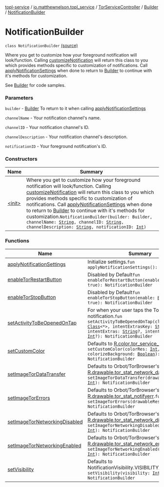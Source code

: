 [topl-service](../../../../index.md) / [io.matthewnelson.topl_service](../../../index.md) / [TorServiceController](../../index.md) / [Builder](../index.md) / [NotificationBuilder](./index.md)

# NotificationBuilder

`class NotificationBuilder` [(source)](https://github.com/05nelsonm/TorOnionProxyLibrary-Android/blob/master/topl-service/src/main/java/io/matthewnelson/topl_service/TorServiceController.kt#L182)

Where you get to customize how your foreground notification will look/function.
Calling [customizeNotification](../customize-notification.md) will return this class to you which provides methods
specific to customization of notifications. Call [applyNotificationSettings](apply-notification-settings.md) when done
to return to [Builder](../index.md) to continue with it's methods for customization.

See [Builder](../index.md) for code samples.

### Parameters

`builder` - [Builder](../index.md) To return to it when calling [applyNotificationSettings](apply-notification-settings.md)

`channelName` - Your notification channel's name.

`channelID` - Your notification channel's ID.

`channelDescription` - Your notification channel's description.

`notificationID` - Your foreground notification's ID.

### Constructors

| Name | Summary |
|---|---|
| [&lt;init&gt;](-init-.md) | Where you get to customize how your foreground notification will look/function. Calling [customizeNotification](../customize-notification.md) will return this class to you which provides methods specific to customization of notifications. Call [applyNotificationSettings](apply-notification-settings.md) when done to return to [Builder](../index.md) to continue with it's methods for customization.`NotificationBuilder(builder: Builder, channelName: `[`String`](https://kotlinlang.org/api/latest/jvm/stdlib/kotlin/-string/index.html)`, channelID: `[`String`](https://kotlinlang.org/api/latest/jvm/stdlib/kotlin/-string/index.html)`, channelDescription: `[`String`](https://kotlinlang.org/api/latest/jvm/stdlib/kotlin/-string/index.html)`, notificationID: `[`Int`](https://kotlinlang.org/api/latest/jvm/stdlib/kotlin/-int/index.html)`)` |

### Functions

| Name | Summary |
|---|---|
| [applyNotificationSettings](apply-notification-settings.md) | Initialize settings.`fun applyNotificationSettings(): Builder` |
| [enableTorRestartButton](enable-tor-restart-button.md) | Disabled by Default`fun enableTorRestartButton(enable: `[`Boolean`](https://kotlinlang.org/api/latest/jvm/stdlib/kotlin/-boolean/index.html)` = true): NotificationBuilder` |
| [enableTorStopButton](enable-tor-stop-button.md) | Disabled by Default`fun enableTorStopButton(enable: `[`Boolean`](https://kotlinlang.org/api/latest/jvm/stdlib/kotlin/-boolean/index.html)` = true): NotificationBuilder` |
| [setActivityToBeOpenedOnTap](set-activity-to-be-opened-on-tap.md) | For when your user taps the TorService notification.`fun setActivityToBeOpenedOnTap(clazz: `[`Class`](https://docs.oracle.com/javase/6/docs/api/java/lang/Class.html)`<*>, intentExtrasKey: `[`String`](https://kotlinlang.org/api/latest/jvm/stdlib/kotlin/-string/index.html)`?, intentExtras: `[`String`](https://kotlinlang.org/api/latest/jvm/stdlib/kotlin/-string/index.html)`?, intentRequestCode: `[`Int`](https://kotlinlang.org/api/latest/jvm/stdlib/kotlin/-int/index.html)`?): NotificationBuilder` |
| [setCustomColor](set-custom-color.md) | Defaults to [R.color.tor_service_white](#)`fun setCustomColor(colorRes: `[`Int`](https://kotlinlang.org/api/latest/jvm/stdlib/kotlin/-int/index.html)`, colorizeBackground: `[`Boolean`](https://kotlinlang.org/api/latest/jvm/stdlib/kotlin/-boolean/index.html)`): NotificationBuilder` |
| [setImageTorDataTransfer](set-image-tor-data-transfer.md) | Defaults to Orbot/TorBrowser's icon [R.drawable.tor_stat_network_dataxfer](#).`fun setImageTorDataTransfer(drawableRes: `[`Int`](https://kotlinlang.org/api/latest/jvm/stdlib/kotlin/-int/index.html)`): NotificationBuilder` |
| [setImageTorErrors](set-image-tor-errors.md) | Defaults to Orbot/TorBrowser's icon [R.drawable.tor_stat_notifyerr](#).`fun setImageTorErrors(drawableRes: `[`Int`](https://kotlinlang.org/api/latest/jvm/stdlib/kotlin/-int/index.html)`): NotificationBuilder` |
| [setImageTorNetworkingDisabled](set-image-tor-networking-disabled.md) | Defaults to Orbot/TorBrowser's icon [R.drawable.tor_stat_network_disabled](#).`fun setImageTorNetworkingDisabled(drawableRes: `[`Int`](https://kotlinlang.org/api/latest/jvm/stdlib/kotlin/-int/index.html)`): NotificationBuilder` |
| [setImageTorNetworkingEnabled](set-image-tor-networking-enabled.md) | Defaults to Orbot/TorBrowser's icon [R.drawable.tor_stat_network_enabled](#).`fun setImageTorNetworkingEnabled(drawableRes: `[`Int`](https://kotlinlang.org/api/latest/jvm/stdlib/kotlin/-int/index.html)`): NotificationBuilder` |
| [setVisibility](set-visibility.md) | Defaults to NotificationVisibility.VISIBILITY_SECRET`fun setVisibility(visibility: `[`Int`](https://kotlinlang.org/api/latest/jvm/stdlib/kotlin/-int/index.html)`): NotificationBuilder` |
